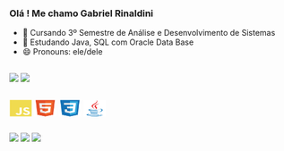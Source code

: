 ### Olá ! Me chamo Gabriel Rinaldini

- 🔭 Cursando 3º Semestre de Análise e Desenvolvimento de Sistemas
- 🌱 Estudando Java, SQL com Oracle Data Base
- 😄 Pronouns: ele/dele

##
<div> 
<img height="180em"  src="https://github-readme-stats.vercel.app/api?username=Rinaldinigabriel&show_icons=true&theme=dracula" />
<img height="180em"  src="https://github-readme-stats.vercel.app/api/top-langs/?username=Rinaldinigabriel&layout=compact=true&theme=dracula"/>
</div>

##

<div style="display: inline_block"> 
  <img align="center" alt="Rinaldini-Js" height="30" width="40" src="https://raw.githubusercontent.com/devicons/devicon/master/icons/javascript/javascript-plain.svg">
  <img align="center" alt="Rinaldini-HTML" height="30" width="40" src="https://raw.githubusercontent.com/devicons/devicon/master/icons/html5/html5-original.svg">
   <img align="center" alt="Rinaldini-CSS" height="30" width="40" src="https://raw.githubusercontent.com/devicons/devicon/master/icons/css3/css3-original.svg">
    <img align="center" alt="Rinaldini-JV" height="30" width="40" src="https://raw.githubusercontent.com/devicons/devicon/master/icons/java/java-original.svg">
</div>

##

<div>
<a href="https://discord.com/channels/@me" target="_blank"><img src="https://img.shields.io/badge/Discord-7289DA?style=for-the-badge&logo=discord&logoColor=white" target="_blank"></a> 
 <a href="https://www.linkedin.com/in/gabriel-rinaldini-775158231/" target="_blank"><img src="https://img.shields.io/badge/-LinkedIn-%230077B5?style=for-the-badge&logo=linkedin&logoColor=white" target="_blank"></a> 
   <a href = "mailto:rinaldinigabriel3@gmail.com"><img src="https://img.shields.io/badge/-Gmail-%23333?style=for-the-badge&logo=gmail&logoColor=white" target="_blank"></a>
</div>


